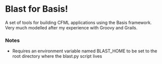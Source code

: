 # Blast for Basis!

A set of tools for building CFML applications using the Basis
framework. Very much modelled after my experience with Groovy
and Grails.


### Notes
* Requires an environment variable named BLAST_HOME to be set to the root directory
  where the blast.py script lives
